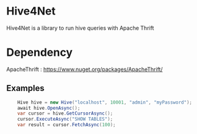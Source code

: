# Hive4Net

Hive4Net is a library to run hive queries with Apache Thrift

# Dependency

ApacheThrift : https://www.nuget.org/packages/ApacheThrift/

## Examples
```c#
    Hive hive = new Hive("localhost", 10001, "admin", "myPassword");
	await hive.OpenAsync();
	var cursor = hive.GetCursorAsync();
	cursor.ExecuteAsync("SHOW TABLES");
	var result = cursor.FetchAsync(100);
```
